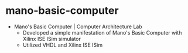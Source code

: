 # mano-basic-computer

* Mano's Basic Computer | Computer Architecture Lab
  * Developed a simple manifestation of Mano's Basic Computer with Xilinx ISE ISim simulator
  * Utilized VHDL and Xilinx ISE ISim
